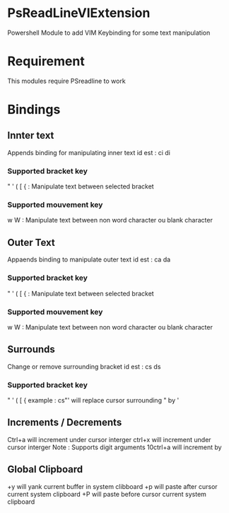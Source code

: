# PsReadLineVIExtension
Powershell Module to add VIM Keybinding for some text manipulation

# Requirement
This modules require PSreadline to work

# Bindings
## Innter text
Appends binding for manipulating inner text
id est : ci di
### Supported bracket key
" ' ( [ { : Manipulate text between selected bracket
### Supported mouvement key
w W : Manipulate text between non word character ou blank character
## Outer Text
Appaends binding to manipulate outer text
id est : ca da
### Supported bracket key
" ' ( [ { : Manipulate text between selected bracket
### Supported mouvement key
w W : Manipulate text between non word character ou blank character
## Surrounds
Change or remove surrounding bracket
id est : cs ds
### Supported bracket key
" ' ( [ { 
example : cs"' will replace cursor surrounding " by '
## Increments / Decrements
Ctrl+a will increment under cursor interger
ctrl+x will increment under cursor interger
Note : Supports digit arguments 10ctrl+a will increment by 
## Global Clipboard
+y will yank current buffer in system clibboard
+p will paste after cursor current system clipboard
+P will paste before cursor current system clipboard
